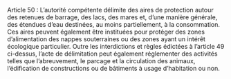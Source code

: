 Article 50 : L’autorité compétente délimite des aires de protection autour des retenues de barrage, des lacs, des mares et, d’une manière générale, des étendues d’eau destinées, au moins partiellement, à la consommation. Ces aires peuvent également être instituées pour protéger des zones d’alimentation des nappes souterraines ou des zones ayant un intérêt écologique particulier.
Outre les interdictions et règles édictées à l’article 49 ci-dessus, l’acte de délimitation peut également réglementer des activités telles que l’abreuvement, le parcage et la circulation des animaux, l’édification de constructions ou de bâtiments à usage d’habitation ou non.